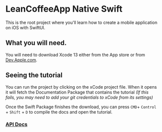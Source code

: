 # LeanCoffeeApp Native Swift

This is the root project where you'll learn how to create a mobile application on iOS with SwiftUI.

## What you will need.

You will need to download Xcode 13 either from the App store or from [Dev.Apple.com](https://developer.apple.com/download/all).

## Seeing the tutorial

You can run the project by clicking on the xCode project file. When it opens it will fetch the Documentation Package that contains the tutorial _(If this fails, you may need to add your git credentials to xCode from its settings)_

Once the Swift Package finishes the download, you can press `CMD`+ `Control` + `Shift` + `D` to compile the docs and open the tutorial.

### [API Docs](https://github.com/JZDesign/LeanCoffeeService)